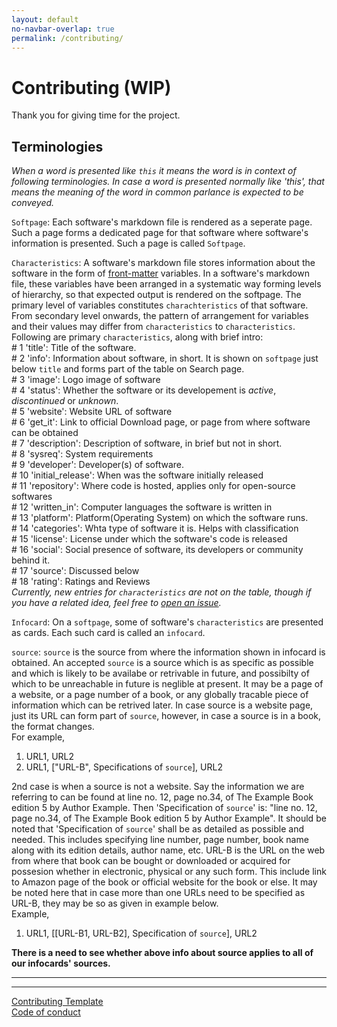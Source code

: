 ```yaml
---
layout: default
no-navbar-overlap: true
permalink: /contributing/
---
```

# Contributing (WIP)

Thank you for giving time for the project.

## Terminologies

*When a word is presented like `this` it means the word is in context of following terminologies. In case a word is presented normally like 'this', that means the meaning of the word in common parlance is expected to be conveyed.*
  
`Softpage`: Each software's markdown file is rendered as a seperate page. Such a page forms a dedicated page for that software where software's information is presented. Such a page is called `Softpage`.
  
  
`Characteristics`: A software's markdown file stores information about the software in the form of [front-matter](https://jekyllrb.com/docs/front-matter/) variables. In a software's markdown file, these variables have been arranged in a systematic way forming levels of hierarchy, so that expected output is rendered on the softpage. The primary level of variables constitutes `charachteristics` of that software. From secondary level onwards, the pattern of arrangement for variables and their values may differ from `characteristics` to `characteristics`.  
Following are primary `characteristics`, along with brief intro:  
\# 1 'title': Title of the software.  
\# 2 'info': Information about software, in short. It is shown on `softpage` just below `title` and forms part of the table on Search page.  
\# 3 'image': Logo image of software  
\# 4 'status': Whether the software or its developement is *active*, *discontinued* or *unknown*.  
\# 5 'website': Website URL of software  
\# 6 'get_it': Link to official Download page, or page from where software can be obtained  
\# 7 'description': Description of software, in brief but not in short.  
\# 8 'sysreq': System requirements  
\# 9 'developer': Developer(s) of software.  
\# 10 'initial_release': When was the software initially released  
\# 11 'repository': Where code is hosted, applies only for open-source softwares  
\# 12 'written_in': Computer languages the software is written in  
\# 13 'platform': Platform(Operating System) on which the software runs.  
\# 14 'categories': Whta type of software it is. Helps with classification  
\# 15 'license': License under which the software's code is released  
\# 16 'social': Social presence of software, its developers or community behind it.  
\# 17 'source': Discussed below  
\# 18 'rating': Ratings and Reviews  
*Currently, new entries for `characteristics` are not on the table, though if you have a related idea, feel free to [open an issue](https://gitlab.com/invirds/invirds.gitlab.io/issues).*
  
  
`Infocard`: On a `softpage`, some of software's `characteristics` are presented as cards. Each such card is called an `infocard`.
  
  
`source`: `source` is the source from where the information shown in infocard is obtained. An accepted `source` is a source which is as specific as possible and which is likely to be availabe or retrivable in future, and possibilty of which to be unreachable in future is neglible at present. It may be a page of a website, or a page number of a book, or any globally tracable piece of information which can be retrived later. In case source is a website page, just its URL can form part of `source`, however, in case a source is in a book, the format changes.  
For example,  
1. URL1, URL2
2. URL1, ["URL-B", Specifications of `source`], URL2
  
2nd case is when a source is not a website. Say the information we are referring to can be found at line no. 12, page no.34, of The Example Book edition 5 by Author Example. Then 'Specification of `source`' is: "line no. 12, page no.34, of The Example Book edition 5 by Author Example". It should be noted that 'Specification of `source`' shall be as detailed as possible and needed. This includes specifying line number, page number, book name along with its edition details, author name, etc. URL-B is the URL on the web from where that book can be bought or downloaded or acquired for possesion whether in electronic, physical or any such form. This include link to Amazon page of the book or official website for the book or else. It may be noted here that in case more than one URLs need to be specified as URL-B, they may be so as given in example below.  
Example,  
1. URL1, [[URL-B1, URL-B2], Specification of `source`], URL2
  
  
**There is a need to see whether above info about source applies to all of our infocards' sources.**
  
---
---
  
[Contributing Template](https://github.com/nayafia/contributing-template/blob/master/CONTRIBUTING-template.md)  
[Code of conduct](https://www.contributor-covenant.org/)